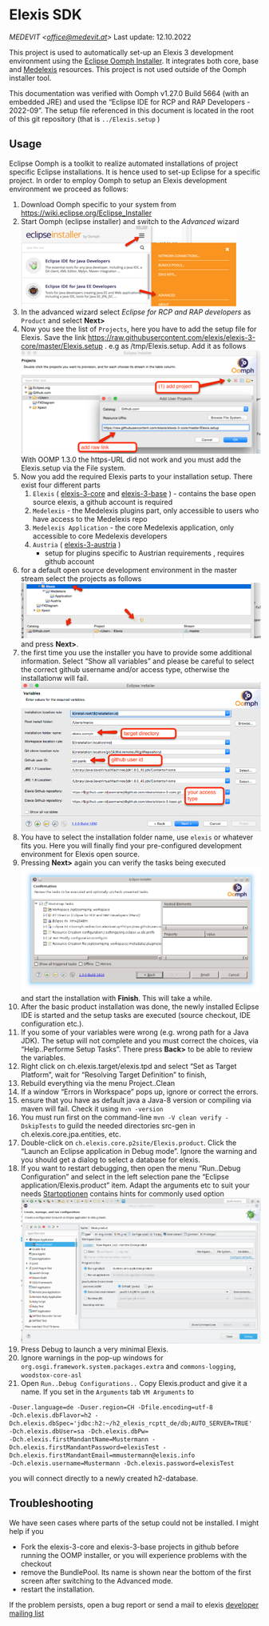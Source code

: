 # Elexis SDK

*MEDEVIT \<office@medevit.at\>* Last update: 12.10.2022

This project is used to automatically set-up an Elexis 3 development
environment using the [Eclipse Oomph
Installer](http://wiki.eclipse.org/Eclipse_Oomph_Installer). It
integrates both core, base and [Medelexis](http://www.medelexis.ch)
resources. This project is not used outside of the Oomph installer tool.

This documentation was verified with Oomph v1.27.0 Build 5664 (with an
embedded JRE) and used the “Eclipse IDE for RCP and RAP Developers -
2022-09”. The setup file referenced in this document is located in the
root of this git repository (that is `../Elexis.setup` )

## Usage

Eclipse Oomph is a toolkit to realize automated installations of project
specific Eclipse installations. It is hence used to set-up Eclipse for a
specific project. In order to employ Oomph to setup an Elexis
development environment we proceed as follows:

1.  Download Oomph specific to your system from
    <https://wiki.eclipse.org/Eclipse_Installer> 
2.  Start Oomph (eclipse installer) and switch to the *Advanced* wizard
    <br> ![](images/switchToAdvanced.png) 
3.  In the advanced wizard select *Eclipse for RCP and RAP developers*
    as `Product` and select **Next\>** 
4.  Now you see the list of `Projects`, here you have to add the setup
    file for Elexis. Save the link
    <https://raw.githubusercontent.com/elexis/elexis-3-core/master/Elexis.setup>
    . e.g as /tmp/Elexis.setup. Add it as follows <br>
    ![](images/addElexisUrlToOomph.png)  
    With OOMP 1.3.0 the https-URL did not work and you must add the
    Elexis.setup via the File system.
5.  Now you add the required Elexis parts to your installation setup.
    There exist four different parts
    1.  `Elexis` (
        [elexis-3-core](https://github.com/elexis/elexis-3-core/) and
        [elexis-3-base](https://github.com/elexis/elexis-3-base/) ) -
        contains the base open source elexis, a github account is
        required
    2.  `Medelexis` - the Medelexis plugins part, only accessible to
        users who have access to the Medelexis repo
    3.  `Medelexis Application` - the core Medelexis application, only
        accessible to core Medelexis developers
    4.  `Austria` (
        [elexis-3-austria](https://github.com/elexis/elexis-3-austria) )
        - setup for plugins specific to Austrian requirements , requires
        github account
6.  for a default open source development environment in the master
    stream select the projects as follows <br>
    ![](images/selectProjects.png) and press **Next\>**. 
7.  the first time you use the installer you have to provide some
    additional information. Select “Show all variables” and please be
    careful to select the correct github username and/or access type,
    otherwise the installationw will fail. <br>
    ![](images/oomphConfiguration.png)
8.  You have to select the installation folder name, use `elexis` or
    whatever fits you. Here you will finally find your pre-configured
    development environment for Elexis open source.
9.  Pressing **Next\>** again you can verify the tasks being executed
    ![](images/oomphTasks.png) and start the installation with
    **Finish**. This will take a while.
10. After the basic product installation was done, the newly installed
    Eclipse IDE is started and the setup tasks are executed (source
    checkout, IDE configuration etc.).
11. If you some of your variables were wrong (e.g. wrong path for a Java
    JDK). The setup will not complete and you must correct the choices,
    via “Help..Performe Setup Tasks”. There press **Back\>** to be able
    to review the variables.
12. Right click on ch.elexis.target/elexis.tpd and select “Set as Target
    Platform”, wait for “Resolving Target Definition” to finish,
13. Rebuild everything via the menu Project..Clean
14. If a window “Errors in Workspace” pops up, ignore or correct the
    errors.
15. ensure that you have as default java a Java-8 version or compiling
    via maven will fail. Check it using `mvn -version`
16. You must run first on the command-line `mvn -V clean verify
    -DskipTests` to guild the needed directories src-gen in
    ch.elexis.core.jpa.entities, etc.
17. Double-click on `ch.elexis.core.p2site/Elexis.product`. Click the
    “Launch an Eclipse application in Debug mode”. Ignore the warning
    and you should get a dialog to select a database for elexis.
18. If you want to restart debugging, then open the menu “Run..Debug
    Configuration” and select in the left selection pane the “Eclipse
    application/Elexis.product” item. Adapt the arguments etc to suit
    your needs [Startoptionen](https://wiki.elexis.info/Startoptionen)
    contains hints for commonly used option
    ![](images/debug_configuration.png)
19. Press Debug to launch a very minimal Elexis.
20. Ignore warnings in the pop-up windows for
    `org.osgi.framework.system.packages.extra` and `commons-logging`,
    `woodstox-core-asl`
21. Open `Run..Debug Configurations..` Copy Elexis.product and give it a
    name. If you set in the `Arguments` tab `VM Arguments` to

<!-- end list -->

    -Duser.language=de -Duser.region=CH -Dfile.encoding=utf-8
    -Dch.elexis.dbFlavor=h2 -Dch.elexis.dbSpec='jdbc:h2:~/h2_elexis_rcptt_de/db;AUTO_SERVER=TRUE'
    -Dch.elexis.dbUser=sa -Dch.elexis.dbPw=
    -Dch.elexis.firstMandantName=Mustermann -Dch.elexis.firstMandantPassword=elexisTest -Dch.elexis.firstMandantEmail=mmustermann@elexis.info
    -Dch.elexis.username=Mustermann -Dch.elexis.password=elexisTest

you will connect directly to a newly created h2-database.

## Troubleshooting

We have seen cases where parts of the setup could not be installed. I
might help if you

  - Fork the elexis-3-core and elexis-3-base projects in github before
    running the OOMP installer, or you will experience problems with the
    checkout
  - remove the BundlePool. Its name is shown near the bottom of the
    first screen after switching to the Advanced mode.
  - restart the installation.

If the problem persists, open a bug report or send a mail to elexis
[developer mailing list](elexis-develop@lists.sourceforge.net)
